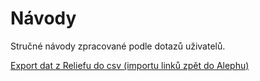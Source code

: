 # Návody #

Stručné návody zpracované podle dotazů uživatelů.


[Export dat z Reliefu do csv (importu linků zpět do Alephu)](https://docs.google.com/document/d/1H9HIrwEoB4qQ85JhjiBoeRaEOal1zEzcnrU3AYZL2Bw/edit?usp=sharing)